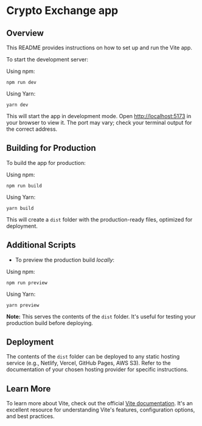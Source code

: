 # Crypto Exchange app

## Overview

This README provides instructions on how to set up and run the Vite app.

To start the development server:

Using npm:

    npm run dev

Using Yarn:

    yarn dev

This will start the app in development mode.  Open [http://localhost:5173](http://localhost:5173) in your browser to view it.  The port may vary; check your terminal output for the correct address.

## Building for Production

To build the app for production:

Using npm:

    npm run build

Using Yarn:

    yarn build


This will create a `dist` folder with the production-ready files, optimized for deployment.

## Additional Scripts

-   To preview the production build *locally*:

Using npm:

    npm run preview

Using Yarn:

    yarn preview

**Note:** This serves the contents of the `dist` folder. It's useful for testing your production build before deploying.

## Deployment

The contents of the `dist` folder can be deployed to any static hosting service (e.g., Netlify, Vercel, GitHub Pages, AWS S3).  Refer to the documentation of your chosen hosting provider for specific instructions.

## Learn More

To learn more about Vite, check out the official [Vite documentation](https://vitejs.dev/).  It's an excellent resource for understanding Vite's features, configuration options, and best practices.
